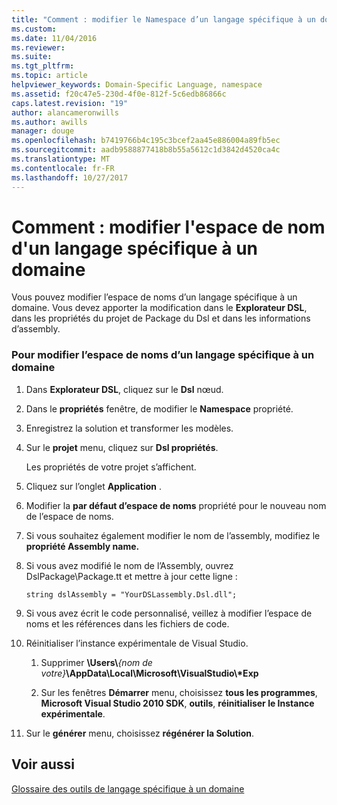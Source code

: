 ```yaml
---
title: "Comment : modifier le Namespace d’un langage spécifique à un domaine | Documents Microsoft"
ms.custom: 
ms.date: 11/04/2016
ms.reviewer: 
ms.suite: 
ms.tgt_pltfrm: 
ms.topic: article
helpviewer_keywords: Domain-Specific Language, namespace
ms.assetid: f20c47e5-230d-4f0e-812f-5c6edb86866c
caps.latest.revision: "19"
author: alancameronwills
ms.author: awills
manager: douge
ms.openlocfilehash: b7419766b4c195c3bcef2aa45e886004a89fb5ec
ms.sourcegitcommit: aadb9588877418b8b55a5612c1d3842d4520ca4c
ms.translationtype: MT
ms.contentlocale: fr-FR
ms.lasthandoff: 10/27/2017
---
```

# <a name="how-to-change-the-namespace-of-a-domain-specific-language"></a>Comment : modifier l'espace de nom d'un langage spécifique à un domaine
Vous pouvez modifier l’espace de noms d’un langage spécifique à un domaine. Vous devez apporter la modification dans le **Explorateur DSL**, dans les propriétés du projet de Package du Dsl et dans les informations d’assembly.  
  
### <a name="to-change-the-namespace-of-a-domain-specific-language"></a>Pour modifier l’espace de noms d’un langage spécifique à un domaine  
  
1.  Dans **Explorateur DSL**, cliquez sur le **Dsl** nœud.  
  
2.  Dans le **propriétés** fenêtre, de modifier le **Namespace** propriété.  
  
3.  Enregistrez la solution et transformer les modèles.  
  
4.  Sur le **projet** menu, cliquez sur **Dsl propriétés**.  
  
     Les propriétés de votre projet s’affichent.  
  
5.  Cliquez sur l’onglet **Application** .  
  
6.  Modifier la **par défaut d’espace de noms** propriété pour le nouveau nom de l’espace de noms.  
  
7.  Si vous souhaitez également modifier le nom de l’assembly, modifiez le **propriété Assembly name.**  
  
8.  Si vous avez modifié le nom de l’Assembly, ouvrez DslPackage\Package.tt et mettre à jour cette ligne :  
  
     `string dslAssembly = "YourDSLassembly.Dsl.dll";`  
  
9. Si vous avez écrit le code personnalisé, veillez à modifier l’espace de noms et les références dans les fichiers de code.  
  
10. Réinitialiser l’instance expérimentale de Visual Studio.  
  
    1.  Supprimer **\Users\\***{nom de votre}***\AppData\Local\Microsoft\VisualStudio\\\*Exp**  
  
    2.  Sur les fenêtres **Démarrer** menu, choisissez **tous les programmes**, **Microsoft Visual Studio 2010 SDK**, **outils**, **réinitialiser le Instance expérimentale**.  
  
11. Sur le **générer** menu, choisissez **régénérer la Solution**.  
  
## <a name="see-also"></a>Voir aussi  
 [Glossaire des outils de langage spécifique à un domaine](http://msdn.microsoft.com/en-us/ca5e84cb-a315-465c-be24-76aa3df276aa)